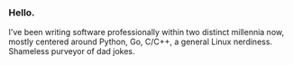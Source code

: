 ### Hello.  

I've been writing software professionally within two distinct millennia now, mostly centered around Python, Go, C/C++, a general Linux nerdiness. Shameless purveyor of dad jokes. 
